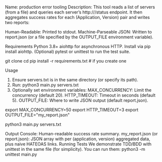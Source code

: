 Name: production error tooling 
Description: This tool reads a list of servers (from a file) and queries each server’s http://<server>/status endpoint. It then aggregates success rates for each (Application, Version) pair and writes two reports:

Human-Readable: Printed to stdout.
Machine-Parseable JSON: Written to report.json (or a file specified by the OUTPUT_FILE environment variable).

Requirements
Python 3.8+
aiohttp for asynchronous HTTP. Install via pip install aiohttp.
(Optional) pytest or unittest to run the test suite.

git clone <this-repo-url>
cd <repo-directory>
pip install -r requirements.txt  # if you create one


Usage
1. Ensure servers.txt is in the same directory (or specify its path).
2. Run: python3 main.py servers.txt
3. Optionally set environment variables:
MAX_CONCURRENCY: Limit the concurrency (default 20).
HTTP_TIMEOUT: Timeout in seconds (default 5).
OUTPUT_FILE: Where to write JSON output (default report.json).


export MAX_CONCURRENCY=50
export HTTP_TIMEOUT=3
export OUTPUT_FILE="my_report.json"

python3 main.py servers.txt

Output
Console: Human-readable success rate summary.
my_report.json (or report.json): JSON array with per (application, version) aggregated data, plus naive HATEOAS links.
Running Tests
We demonstrate TDD/BDD with unittest in the same file (for simplicity). You can run them:
python3 -m unittest main.py


